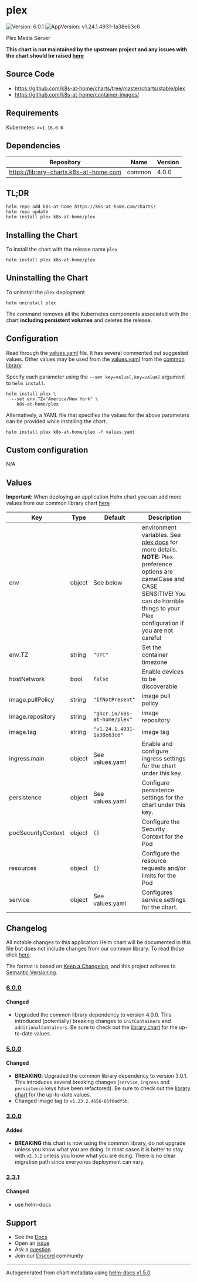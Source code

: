 # plex

![Version: 6.0.1](https://img.shields.io/badge/Version-6.0.1-informational?style=flat-square) ![AppVersion: v1.24.1.4931-1a38e63c6](https://img.shields.io/badge/AppVersion-v1.24.1.4931--1a38e63c6-informational?style=flat-square)

Plex Media Server

**This chart is not maintained by the upstream project and any issues with the chart should be raised [here](https://github.com/k8s-at-home/charts/issues/new/choose)**

## Source Code

* <https://github.com/k8s-at-home/charts/tree/master/charts/stable/plex>
* <https://github.com/k8s-at-home/container-images/>

## Requirements

Kubernetes: `>=1.16.0-0`

## Dependencies

| Repository | Name | Version |
|------------|------|---------|
| https://library-charts.k8s-at-home.com | common | 4.0.0 |

## TL;DR

```console
helm repo add k8s-at-home https://k8s-at-home.com/charts/
helm repo update
helm install plex k8s-at-home/plex
```

## Installing the Chart

To install the chart with the release name `plex`

```console
helm install plex k8s-at-home/plex
```

## Uninstalling the Chart

To uninstall the `plex` deployment

```console
helm uninstall plex
```

The command removes all the Kubernetes components associated with the chart **including persistent volumes** and deletes the release.

## Configuration

Read through the [values.yaml](./values.yaml) file. It has several commented out suggested values.
Other values may be used from the [values.yaml](https://github.com/k8s-at-home/library-charts/tree/main/charts/stable/common/values.yaml) from the [common library](https://github.com/k8s-at-home/library-charts/tree/main/charts/stable/common).

Specify each parameter using the `--set key=value[,key=value]` argument to `helm install`.

```console
helm install plex \
  --set env.TZ="America/New York" \
    k8s-at-home/plex
```

Alternatively, a YAML file that specifies the values for the above parameters can be provided while installing the chart.

```console
helm install plex k8s-at-home/plex -f values.yaml
```

## Custom configuration

N/A

## Values

**Important**: When deploying an application Helm chart you can add more values from our common library chart [here](https://github.com/k8s-at-home/library-charts/tree/main/charts/stable/common)

| Key | Type | Default | Description |
|-----|------|---------|-------------|
| env | object | See below | environment variables. See [plex docs](https://support.plex.tv/articles/201105343-advanced-hidden-server-settings/) for more details. **NOTE:** Plex preference options are camelCase and CASE SENSITIVE! You can do horrible things to your Plex configuration if you are not careful |
| env.TZ | string | `"UTC"` | Set the container timezone |
| hostNetwork | bool | `false` | Enable devices to be discoverable |
| image.pullPolicy | string | `"IfNotPresent"` | image pull policy |
| image.repository | string | `"ghcr.io/k8s-at-home/plex"` | image repository |
| image.tag | string | `"v1.24.1.4931-1a38e63c6"` | image tag |
| ingress.main | object | See values.yaml | Enable and configure ingress settings for the chart under this key. |
| persistence | object | See values.yaml | Configure persistence settings for the chart under this key. |
| podSecurityContext | object | `{}` | Configure the Security Context for the Pod |
| resources | object | `{}` | Configure the resource requests and/or limits for the Pod |
| service | object | See values.yaml | Configures service settings for the chart. |

## Changelog

All notable changes to this application Helm chart will be documented in this file but does not include changes from our common library. To read those click [here](https://github.com/k8s-at-home/library-charts/tree/main/charts/stable/common#changelog).

The format is based on [Keep a Changelog](https://keepachangelog.com/en/1.0.0/), and this project adheres to [Semantic Versioning](https://semver.org/spec/v2.0.0.html).

### [6.0.0]

#### Changed

- Upgraded the common library dependency to version 4.0.0. This introduced (potentially) breaking changes to `initContainers` and `additionalContainers`. Be sure to check out the [library chart](https://github.com/k8s-at-home/library-charts/blob/common-4.0.0/charts/stable/common/) for the up-to-date values.

### [5.0.0]

#### Changed

- **BREAKING**: Upgraded the common library dependency to version 3.0.1. This introduces several breaking changes (`service`, `ingress` and `persistence` keys have been refactored).
  Be sure to check out the [library chart](https://github.com/k8s-at-home/library-charts/blob/common-3.0.1/charts/stable/common/) for the up-to-date values.
- Changed image tag to `v1.23.2.4656-85f0adf5b`.

### [3.0.0]

#### Added

- **BREAKING** this chart is now using the common library, do not upgrade unless you know what you are doing. In most cases it is better to stay with `v2.3.1` unless you know what you are doing. There is no clear migration path since everyones deployment can vary.

### [2.3.1]

#### Changed

- use helm-docs

[6.0.0]: #600
[5.0.0]: #500
[3.0.0]: #300
[2.3.1]: #231

## Support

- See the [Docs](https://docs.k8s-at-home.com/our-helm-charts/getting-started/)
- Open an [issue](https://github.com/k8s-at-home/charts/issues/new/choose)
- Ask a [question](https://github.com/k8s-at-home/organization/discussions)
- Join our [Discord](https://discord.gg/sTMX7Vh) community

----------------------------------------------
Autogenerated from chart metadata using [helm-docs v1.5.0](https://github.com/norwoodj/helm-docs/releases/v1.5.0)
